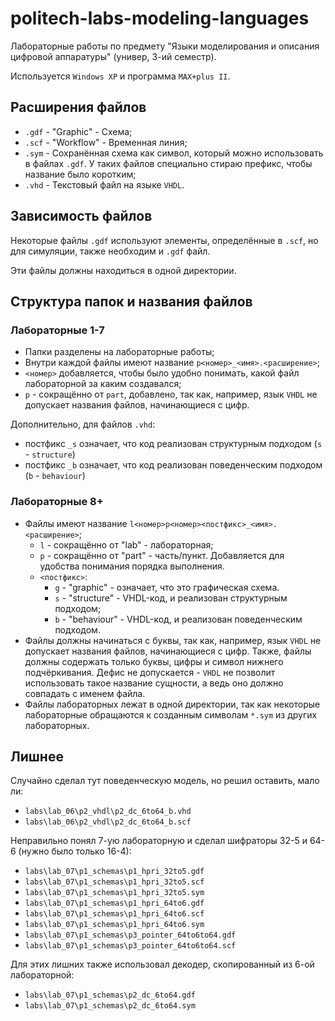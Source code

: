 # politech-labs-modeling-languages

Лабораторные работы по предмету "Языки моделирования и описания цифровой аппаратуры" (универ, 3-ий семестр).

Используется `Windows XP` и программа `MAX+plus II`.

## Расширения файлов

- `.gdf` - "Graphic" - Схема;
- `.scf` - "Workflow" - Временная линия;
- `.sym` - Сохранённая схема как символ, который можно использовать в файлах `.gdf`. У таких файлов специально стираю префикс, чтобы название было коротким;
- `.vhd` - Текстовый файл на языке `VHDL`.

## Зависимость файлов

Некоторые файлы `.gdf` используют элементы, определённые в `.scf`, но для симуляции, также необходим и `.gdf` файл.

Эти файлы должны находиться в одной директории.

## Структура папок и названия файлов

### Лабораторные 1-7

- Папки разделены на лабораторные работы;
- Внутри каждой файлы имеют название `p<номер>_<имя>.<расширение>`;
- `<номер>` добавляется, чтобы было удобно понимать, какой файл лабораторной за каким создавался;
- `p` - сокращённо от `part`, добавлено, так как, например, язык `VHDL` не допускает названия файлов, начинающиеся с цифр.

Дополнительно, для файлов `.vhd`:
- постфикс `_s` означает, что код реализован структурным подходом (`s` - `structure`)
- постфикс `_b` означает, что код реализован поведенческим подходом (`b` - `behaviour`)

### Лабораторные 8+

- Файлы имеют название `l<номер>p<номер><постфикс>_<имя>.<расширение>`;
  - `l` - сокращённо от "lab" - лабораторная;
  - `p` - сокращённо от "part" - часть/пункт. Добавляется для удобства понимания порядка выполнения.
  - `<постфикс>`:
    - `g` - "graphic" - означает, что это графическая схема.
    - `s` - "structure" - VHDL-код, и реализован структурным подходом;
    - `b` - "behaviour" - VHDL-код, и реализован поведенческим подходом.
- Файлы должны начинаться с буквы, так как, например, язык `VHDL` не допускает названия файлов, начинающиеся с цифр.
  Также, файлы должны содержать только буквы, цифры и символ нижнего подчёркивания.
  Дефис не допускается - `VHDL` не позволит использовать такое название сущности, а ведь оно должно совпадать с именем файла.
- Файлы лабораторных лежат в одной директории, так как некоторые лабораторные обращаются к созданным символам `*.sym` из других лабораторных.

## Лишнее

Случайно сделал тут поведенческую модель, но решил оставить, мало ли:

- `labs\lab_06\p2_vhdl\p2_dc_6to64_b.vhd`
- `labs\lab_06\p2_vhdl\p2_dc_6to64_b.scf`

Неправильно понял 7-ую лабораторную и сделал шифраторы 32-5 и 64-6 (нужно было только 16-4):

- `labs\lab_07\p1_schemas\p1_hpri_32to5.gdf`
- `labs\lab_07\p1_schemas\p1_hpri_32to5.scf`
- `labs\lab_07\p1_schemas\p1_hpri_32to5.sym`
- `labs\lab_07\p1_schemas\p1_hpri_64to6.gdf`
- `labs\lab_07\p1_schemas\p1_hpri_64to6.scf`
- `labs\lab_07\p1_schemas\p1_hpri_64to6.sym`
- `labs\lab_07\p1_schemas\p3_pointer_64to6to64.gdf`
- `labs\lab_07\p1_schemas\p3_pointer_64to6to64.scf`

Для этих лишних также использовал декодер, скопированный из 6-ой лабораторной:

- `labs\lab_07\p1_schemas\p2_dc_6to64.gdf`
- `labs\lab_07\p1_schemas\p2_dc_6to64.sym`
